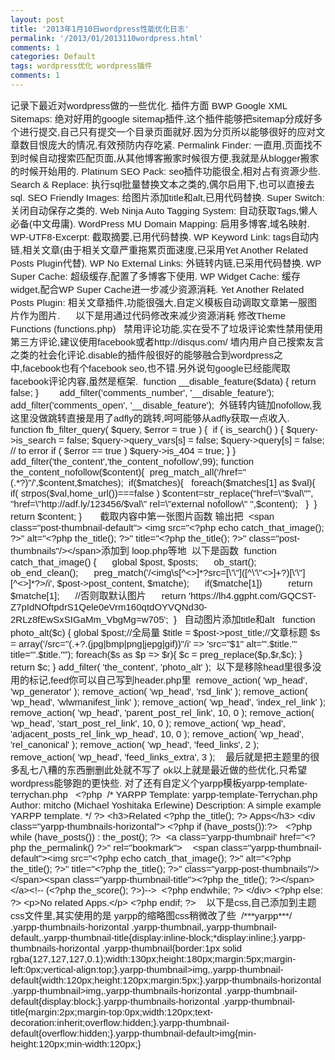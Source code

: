 ```yaml
---
layout: post
title: '2013年1月10日wordpress性能优化日志'
permalink: '/2013/01/2013110wordpress.html'
comments: 1
categories: Default
tags: wordpress优化 wordpress插件
comments: 1
---
```

<div style="text-align: left;"><span style="font-family: Arial;"><span style="font-size: 15px; white-space: pre-wrap;">记录下最近对wordpress做的一些优化. 插件方面 BWP Google XML Sitemaps: 绝对好用的google sitemap插件,这个插件能够把sitemap分成好多个进行提交,自己只有提交一个目录页面就好.因为分页所以能够很好的应对文章数目恨庞大的情况,有效预防内存吃紧. Permalink Finder: 一直用,页面找不到时候自动搜索匹配页面,从其他博客搬家时候很方便,我就是从blogger搬家的时候开始用的. Platinum SEO Pack: seo插件功能很全,相对占有资源少些. Search &amp; Replace: 执行sql批量替换文本之类的,偶尔启用下,也可以直接去sql. SEO Friendly Images: 给图片添加title和alt,已用代码替换. Super Switch: 关闭自动保存之类的. Web Ninja Auto Tagging System: 自动获取Tags,懒人必备(中文毋庸). WordPress MU Domain Mapping: 启用多博客,域名映射. WP-UTF8-Excerpt: 截取摘要,已用代码替换. WP Keyword Link: tags自动内链,相关文章(由于相关文章严重拖累页面速度,已采用Yet Another Related Posts Plugin代替). WP No External Links: 外链转内链,已采用代码替换. WP Super Cache: 超级缓存,配置了多博客下使用. WP Widget Cache: 缓存widget,配合WP Super Cache进一步减少资源消耗. Yet Another Related Posts Plugin: 相关文章插件,功能很强大,自定义模板自动调取文章第一服图片作为图片.      以下是用通过代码修改来减少资源消耗 修改Theme Functions (functions.php)   禁用评论功能,实在受不了垃圾评论索性禁用使用第三方评论,建议使用facebook或者http://disqus.com/ 墙内用户自己搜索友言之类的社会化评论.disable的插件般很好的能够融合到wordpress之中,facebook也有个facebook seo,也不错.另外说句google已经能爬取facebook评论内容,虽然是框架.  function __disable_feature($data) { return false; }        add_filter('comments_number', '__disable_feature');       add_filter('comments_open', '__disable_feature');  外链转内链加nofollow,我这里没做跳转直接是用了adfly的跳转,呵呵能够从adfly获取一点收入.   function fb_filter_query( $query, $error = true ) {  if ( is_search() ) { $query-&gt;is_search = false; $query-&gt;query_vars[s] = false; $query-&gt;query[s] = false;  // to error if ( $error == true ) $query-&gt;is_404 = true; } }  add_filter('the_content','the_content_nofollow',99); function the_content_nofollow($content){  preg_match_all('/href="(.*?)"/',$content,$matches);  if($matches){   foreach($matches[1] as $val){    if( strpos($val,home_url())===false ) $content=str_replace("href=\"$val\"", "href=\"http://adf.ly/123456/$val\" rel=\"external nofollow\" ",$content);   }  }  return $content; }       截取内容中第一张图片函数 输出把  &lt;span class="post-thumbnail-default"&gt; &lt;img src="&lt;?php echo catch_that_image(); ?&gt;" alt="&lt;?php the_title(); ?&gt;" title="&lt;?php the_title(); ?&gt;" class="post-thumbnails"/&gt;&lt;/span&gt;添加到 loop.php等地  以下是函数  function catch_that_image() {      global $post, $posts;      ob_start();      ob_end_clean();      preg_match('/&lt;img\s[^&lt;&gt;]*?src=[\'\"]([^\'\"&lt;&gt;]+?)[\'\"][^&lt;&gt;]*?&gt;/i', $post-&gt;post_content, $matche);      if($matche[1])          return $matche[1];      //否则取默认图片      return 'https://lh4.ggpht.com/GQCST-Z7pIdNOftpdrS1Qele0eVrm160qtdOYVQNd30-2RLz8fEwSxSIGaMm_VbgMg=w705';  }   自动图片添加title和alt   function photo_alt($c) { global $post;//全局量 $title = $post-&gt;post_title;//文章标题 $s = array('/src="(.+?.(jpg|bmp|png|jepg|gif))"/i' =&gt; 'src="$1" alt="'.$title.'" title="'.$title.'"'); foreach($s as $p =&gt; $r){ $c = preg_replace($p,$r,$c); } return $c; } add_filter( 'the_content', 'photo_alt' );  以下是移除head里很多没用的标记,feed你可以自己写到header.php里  remove_action( 'wp_head', 'wp_generator' ); remove_action( 'wp_head', 'rsd_link' ); remove_action( 'wp_head', 'wlwmanifest_link' ); remove_action( 'wp_head', 'index_rel_link' ); remove_action( 'wp_head', 'parent_post_rel_link', 10, 0 ); remove_action( 'wp_head', 'start_post_rel_link', 10, 0 ); remove_action( 'wp_head', 'adjacent_posts_rel_link_wp_head', 10, 0 ); remove_action( 'wp_head', 'rel_canonical' ); remove_action( 'wp_head', 'feed_links', 2 ); remove_action( 'wp_head', 'feed_links_extra', 3 );    最后就是把主题里的很多乱七八糟的东西删删此处就不写了 ok以上就是最近做的些优化,只希望wordpress能够跑的更快些. <a name="more"></a>对了还有自定义个yarpp模板yarpp-template-terrychan.php   &lt;?php  /* YARPP Template: yarpp-template-Terrychan.php      Author: mitcho (Michael Yoshitaka Erlewine) Description: A simple example YARPP template. */ ?&gt; &lt;h3&gt;Related &lt;?php the_title(); ?&gt; Apps&lt;/h3&gt; &lt;div class="yarpp-thumbnails-horizontal"&gt; &lt;?php if (have_posts()):?&gt;   &lt;?php while (have_posts()) : the_post(); ?&gt;  &lt;a class='yarpp-thumbnail' href="&lt;?php the_permalink() ?&gt;" rel="bookmark"&gt;    &lt;span class="yarpp-thumbnail-default"&gt;&lt;img src="&lt;?php echo catch_that_image(); ?&gt;" alt="&lt;?php the_title(); ?&gt;" title="&lt;?php the_title(); ?&gt;" class="yarpp-post-thumbnails"/&gt;&lt;/span&gt;&lt;span class="yarpp-thumbnail-title"&gt;&lt;?php the_title(); ?&gt;&lt;/span&gt;&lt;/a&gt;&lt;!-- (&lt;?php the_score(); ?&gt;)--&gt;  &lt;?php endwhile; ?&gt; &lt;/div&gt; &lt;?php else: ?&gt; &lt;p&gt;No related Apps.&lt;/p&gt; &lt;?php endif; ?&gt;    以下是css,自己添加到主题css文件里,其实使用的是 yarpp的缩略图css稍微改了些  /***yarpp***/  .yarpp-thumbnails-horizontal .yarpp-thumbnail,.yarpp-thumbnail-default,.yarpp-thumbnail-title{display:inline-block;*display:inline;}.yarpp-thumbnails-horizontal .yarpp-thumbnail{border:1px solid rgba(127,127,127,0.1);width:130px;height:180px;margin:5px;margin-left:0px;vertical-align:top;}.yarpp-thumbnail&gt;img,.yarpp-thumbnail-default{width:120px;height:120px;margin:5px;}.yarpp-thumbnails-horizontal .yarpp-thumbnail&gt;img,.yarpp-thumbnails-horizontal .yarpp-thumbnail-default{display:block;}.yarpp-thumbnails-horizontal .yarpp-thumbnail-title{margin:2px;margin-top:0px;width:120px;text-decoration:inherit;overflow:hidden;}.yarpp-thumbnail-default{overflow:hidden;}.yarpp-thumbnail-default&gt;img{min-height:120px;min-width:120px;}  </span></span></div>

<div style="text-indent: 389px;"><br/></div>